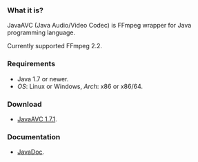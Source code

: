 ### What it is?
JavaAVC (Java Audio/Video Codec) is FFmpeg wrapper for Java programming language. 

Currently supported FFmpeg 2.2.


### Requirements
 * Java 1.7 or newer.
 * *OS*: Linux or Windows, *Arch*: x86 or x86/64.


### Download
 * [JavaAVC 1.7.1](https://googledrive.com/host/0B1-mMGcBjR50RGd3eHoyYXhrSGc/JavaAVC-1.7.1.zip).


### Documentation
 * [JavaDoc](http://dzavodnikov.github.io/JavaAVC/javadoc/index.html).
